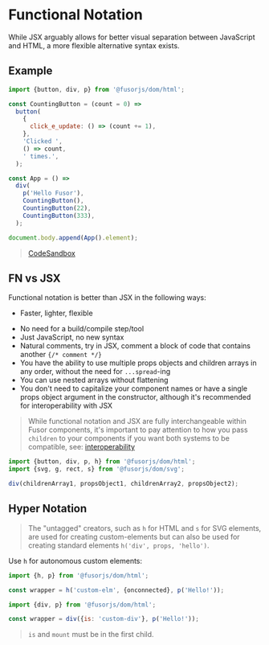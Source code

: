 # Functional Notation

While JSX arguably allows for better visual separation between JavaScript and HTML, a more flexible alternative syntax exists.

## Example

```js
import {button, div, p} from '@fusorjs/dom/html';

const CountingButton = (count = 0) =>
  button(
    {
      click_e_update: () => (count += 1),
    },
    'Clicked ',
    () => count,
    ' times.',
  );

const App = () =>
  div(
    p('Hello Fusor'),
    CountingButton(),
    CountingButton(22),
    CountingButton(333),
  );

document.body.append(App().element);
```

> [CodeSandbox](https://codesandbox.io/p/sandbox/fusor-intro-cvbhsk?file=%2Fsrc%2Findex.js%3A8%2C23)

## FN vs JSX

Functional notation is better than JSX in the following ways:

- Faster, lighter, flexible
<!-- - Typechecks automatically between static `Element` and dynamic `Component<Element>` (not in v3 anymore) -->
- No need for a build/compile step/tool
- Just JavaScript, no new syntax
- Natural comments, try in JSX, comment a block of code that contains another `{/* comment */}`
- You have the ability to use multiple props objects and children arrays in any order, without the need for `...spread`-ing
- You can use nested arrays without flattening
- You don't need to capitalize your component names or have a single props object argument in the constructor, although it's recommended for interoperability with JSX

> While functional notation and JSX are fully interchangeable within Fusor components, it's important to pay attention to how you pass `children` to your components if you want both systems to be compatible, see: [interoperability](../src/spec/jsx-fn-interoperability.spec.tsx)

```js
import {button, div, p, h} from '@fusorjs/dom/html';
import {svg, g, rect, s} from '@fusorjs/dom/svg';

div(childrenArray1, propsObject1, childrenArray2, propsObject2);
```

## Hyper Notation

> The "untagged" creators, such as `h` for HTML and `s` for SVG elements, are used for creating custom-elements but can also be used for creating standard elements `h('div', props, 'hello')`.

Use `h` for autonomous custom elements:

```js
import {h, p} from '@fusorjs/dom/html';

const wrapper = h('custom-elm', {onconnected}, p('Hello!'));
```

```js
import {div, p} from '@fusorjs/dom/html';

const wrapper = div({is: 'custom-div'}, p('Hello!'));
```

> `is` and `mount` must be in the first child.
